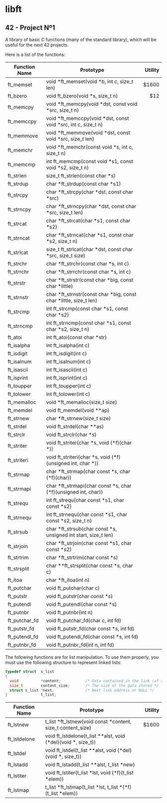 # libft
## 42 - Project Nº1

A library of basic C functions (many of the standard library), which will be useful for the next 42 projects.

Here is a list of the functions:

| Function Name | Prototype     | Utility  |
| ------------- |---------------| --------:|
| ft_memset     | void \*ft_memset(void \*b, int c, size_t len) | $1600 |
| ft_bzero      | void ft_bzero(void \*s, size_t n)    |   $12 |
| ft_memcpy     | void \*ft_memcpy(void \*dst, const void \*src, size_t n)
| ft_memccpy    | void \*ft_memccpy(void \*dst, const void \*src, int c, size_t n)
| ft_memmove    | void \*ft_memmove(void \*dst, const void \*src, size_t len)
| ft_memchr     | void \*ft_memchr(const void \*s, int c, size_t n)
| ft_memcmp     | int ft_memcmp(const void \*s1, const void \*s2, size_t n)
| ft_strlen     | size_t ft_strlen(const char \*s)
| ft_strdup     | char \*ft_strdup(const char \*s1)
| ft_strcpy     | char \*ft_strcpy(char \*dst, const char \*src)
| ft_strncpy    | char \*ft_strncpy(char \*dst, const char \*src, size_t len)
| ft_strcat     | char \*ft_strcat(char \*s1, const char \*s2)
| ft_strncat    | char \*ft_strncat(char \*s1, const char \*s2, size_t n)
| ft_strlcat    | size_t ft_strlcat(char \*dst, const char \*src, size_t size)
| ft_strchr     | char \*ft_strchr(const char \*s, int c)
| ft_strrchr    | char \*ft_strrchr(const char \*s, int c)
| ft_strstr     | char \*ft_strstr(const char \*big, const char \*little)
| ft_strnstr    | char \*ft_strnstr(const char \*big, const char \*little, size_t len)
| ft_strcmp     | int ft_strcmp(const char \*s1, const char \*s2)
| ft_strncmp    | int ft_strncmp(const char \*s1, const char \*s2, size_t n)
| ft_atoi       | int ft_atoi(const char \*str)
| ft_isalpha    | int ft_isalpha(int c)
| ft_isdigit    | int ft_isdigit(int c)
| ft_isalnum    | int ft_isalnum(int c)
| ft_isascii    | int ft_isascii(int c)
| ft_isprint    | int ft_isprint(int c)
| ft_toupper    | int ft_toupper(int c)
| ft_tolower    | int ft_tolower(int c)
| ft_memalloc   | void \*ft_memalloc(size_t size) |
| ft_memdel     | void ft_memdel(void \*\*ap)     | |
| ft_strnew     | char \*ft_strnew(size_t size)   | |
| ft_strdel     | void ft_strdel(char \*\*as)     |
| ft_strclr     | void ft_strclr(char \*s)        | |
| ft_striter    | void ft_striter(char \*s, void (\*f)(char \*)) | |
| ft_striteri   | void ft_striteri(char \*s, void (\*f)(unsigned int, char \*)) | |
| ft_strmap     | char \*ft_strmap(char const \*s, char (\*f)(char)) | |
| ft_strmapi    | char \*ft_strmapi(char const \*s, char (\*f)(unsigned int, char)) | |
| ft_strequ     | int ft_strequ(char const \*s1, char const \*s2) ||
| ft_strnequ    | int ft_strnequ(char const \*s1, char const \*s2, size_t n) ||
| ft_strsub     | char \*ft_strsub(char const \*s, unsigned int start, size_t len) | |
| ft_strjoin    | char \*ft_strjoin(char const \*s1, char const \*s2) | |
| ft_strtrim    | char \*ft_strtrim(char const \*s) | |
| ft_strsplit   | char \*\*ft_strsplit(char const \*s, char c) | |
| ft_itoa       | char \*ft_itoa(int n) | |
| ft_putchar    | void ft_putchar(char c) | | 
| ft_putstr     | void ft_putstr(char const \*s) | |
| ft_putendl    | void ft_putendl(char const \*s) | |
| ft_putnbr     | void ft_putnbr(int n) | |
| ft_putchar_fd | void ft_putchar_fd(char c, int fd) | |
| ft_putstr_fd  | void ft_putstr_fd(char const \*s, int fd) | |
| ft_putendl_fd | void ft_putendl_fd(char const \*s, int fd) | |
| ft_putnbr_fd  | void ft_putnbr_fd(int n, int fd) | |


The following functions are for list manipulation. To use them properly, you must use the following structure to represent linked lists:

```C
typedef struct  s_list
{
  void          *content;           /* Data contained in the link (of any type) */
  size_t        content_size;       /* The size of the data stored */
  struct s_list *next;              /* Next link address or NULL */
}               t_list;
```

| Function Name | Prototype     | Utility  |
| ------------- |---------------| --------:|
| ft_lstnew     | t_list \*ft_lstnew(void const \*content, size_t content_size) | $1600 |
| ft_lstdelone  | void ft_lstdelone(t_list \*\*alst, void (\*del)(void \*, size_t)) | |
| ft_lstdel     | void ft_lstdel(t_list \*\*alst, void (\*del)(void \*, size_t)) | |
| ft_lstadd     | void ft_lstadd(t_list \*\*alst, t_list \*new) | |
| ft_lstiter    | void ft_lstiter(t_list \*lst, void (\*f)(t_list \*elem)) | |
| ft_lstmap     | t_list \*ft_lstmap(t_list \*lst, t_list \*(\*f)(t_list \*elem)) | |

